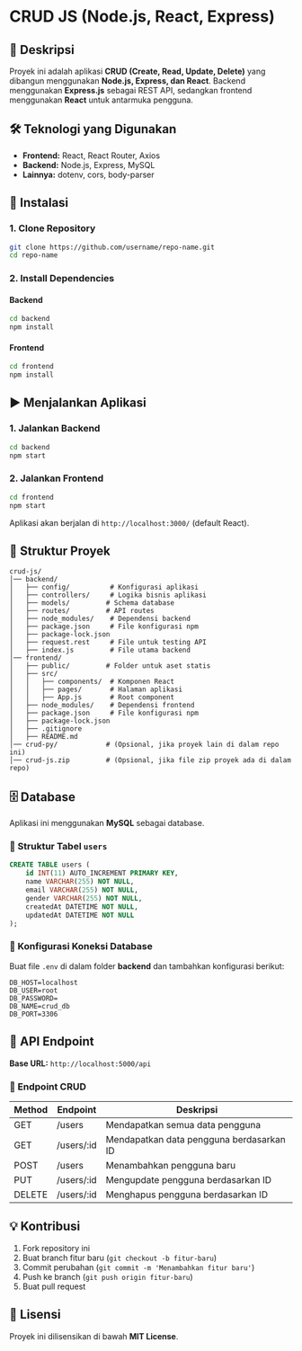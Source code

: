 # CRUD JS (Node.js, React, Express)

## 📌 Deskripsi
Proyek ini adalah aplikasi **CRUD (Create, Read, Update, Delete)** yang dibangun menggunakan **Node.js, Express, dan React**. Backend menggunakan **Express.js** sebagai REST API, sedangkan frontend menggunakan **React** untuk antarmuka pengguna.

## 🛠 Teknologi yang Digunakan
- **Frontend:** React, React Router, Axios
- **Backend:** Node.js, Express, MySQL
- **Lainnya:** dotenv, cors, body-parser

## 🚀 Instalasi

### 1. Clone Repository
```sh
git clone https://github.com/username/repo-name.git
cd repo-name
```

### 2. Install Dependencies
#### Backend
```sh
cd backend
npm install
```

#### Frontend
```sh
cd frontend
npm install
```

## ▶️ Menjalankan Aplikasi

### 1. Jalankan Backend
```sh
cd backend
npm start
```

### 2. Jalankan Frontend
```sh
cd frontend
npm start
```
Aplikasi akan berjalan di `http://localhost:3000/` (default React).

## 📂 Struktur Proyek
```
crud-js/
│── backend/
│   ├── config/          # Konfigurasi aplikasi
│   ├── controllers/     # Logika bisnis aplikasi
│   ├── models/         # Schema database
│   ├── routes/         # API routes
│   ├── node_modules/    # Dependensi backend
│   ├── package.json     # File konfigurasi npm
│   ├── package-lock.json
│   ├── request.rest     # File untuk testing API
│   ├── index.js         # File utama backend
│── frontend/
│   ├── public/         # Folder untuk aset statis
│   ├── src/
│   │   ├── components/  # Komponen React
│   │   ├── pages/       # Halaman aplikasi
│   │   ├── App.js       # Root component
│   ├── node_modules/    # Dependensi frontend
│   ├── package.json     # File konfigurasi npm
│   ├── package-lock.json
│   ├── .gitignore
│   ├── README.md
│── crud-py/            # (Opsional, jika proyek lain di dalam repo ini)
│── crud-js.zip         # (Opsional, jika file zip proyek ada di dalam repo)
```

## 🗄 Database
Aplikasi ini menggunakan **MySQL** sebagai database.

### 📌 Struktur Tabel `users`
```sql
CREATE TABLE users (
    id INT(11) AUTO_INCREMENT PRIMARY KEY,
    name VARCHAR(255) NOT NULL,
    email VARCHAR(255) NOT NULL,
    gender VARCHAR(255) NOT NULL,
    createdAt DATETIME NOT NULL,
    updatedAt DATETIME NOT NULL
);
```

### 🔧 Konfigurasi Koneksi Database
Buat file `.env` di dalam folder **backend** dan tambahkan konfigurasi berikut:
```env
DB_HOST=localhost
DB_USER=root
DB_PASSWORD=
DB_NAME=crud_db
DB_PORT=3306
```

## 📡 API Endpoint
**Base URL:** `http://localhost:5000/api`

### 📍 Endpoint CRUD
| Method  | Endpoint       | Deskripsi             |
|---------|--------------|-----------------------|
| GET     | /users       | Mendapatkan semua data pengguna |
| GET     | /users/:id   | Mendapatkan data pengguna berdasarkan ID |
| POST    | /users       | Menambahkan pengguna baru |
| PUT     | /users/:id   | Mengupdate pengguna berdasarkan ID |
| DELETE  | /users/:id   | Menghapus pengguna berdasarkan ID |

## 💡 Kontribusi
1. Fork repository ini
2. Buat branch fitur baru (`git checkout -b fitur-baru`)
3. Commit perubahan (`git commit -m 'Menambahkan fitur baru'`)
4. Push ke branch (`git push origin fitur-baru`)
5. Buat pull request

## 📜 Lisensi
Proyek ini dilisensikan di bawah **MIT License**.

